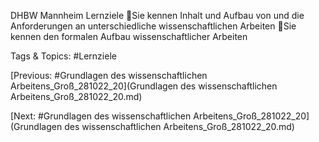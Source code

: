 DHBW Mannheim
Lernziele
Sie kennen Inhalt und Aufbau von und die Anforderungen an 
unterschiedliche wissenschaftlichen Arbeiten
Sie kennen den formalen Aufbau wissenschaftlicher Arbeiten

   Tags & Topics:
   #Lernziele

[Previous: #Grundlagen des wissenschaftlichen Arbeitens_Groß_281022_20](Grundlagen des wissenschaftlichen Arbeitens_Groß_281022_20.md)

[Next: #Grundlagen des wissenschaftlichen Arbeitens_Groß_281022_20](Grundlagen des wissenschaftlichen Arbeitens_Groß_281022_20.md)